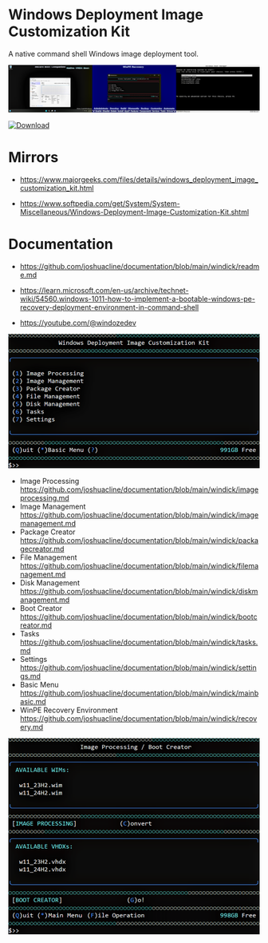 # Windows Deployment Image Customization Kit
A native command shell Windows image deployment tool.

![Alt text](https://raw.githubusercontent.com/joshuacline/documentation/main/windick/png/topbanner.png "topbanner")

[![Download](https://img.shields.io/github/v/release/joshuacline/windick)](https://github.com/joshuacline/windick/archive/refs/heads/main.zip)

# Mirrors
- https://www.majorgeeks.com/files/details/windows_deployment_image_customization_kit.html

- https://www.softpedia.com/get/System/System-Miscellaneous/Windows-Deployment-Image-Customization-Kit.shtml
# Documentation
- https://github.com/joshuacline/documentation/blob/main/windick/readme.md

- https://learn.microsoft.com/en-us/archive/technet-wiki/54560.windows-1011-how-to-implement-a-bootable-windows-pe-recovery-deployment-environment-in-command-shell

- https://youtube.com/@windozedev

![Alt text](https://raw.githubusercontent.com/joshuacline/documentation/main/windick/png/mainmenu.png "mainmenu")
- Image Processing
https://github.com/joshuacline/documentation/blob/main/windick/imageprocessing.md
- Image Management
https://github.com/joshuacline/documentation/blob/main/windick/imagemanagement.md
- Package Creator
https://github.com/joshuacline/documentation/blob/main/windick/packagecreator.md
- File Management
https://github.com/joshuacline/documentation/blob/main/windick/filemanagement.md
- Disk Management
https://github.com/joshuacline/documentation/blob/main/windick/diskmanagement.md
- Boot Creator
https://github.com/joshuacline/documentation/blob/main/windick/bootcreator.md
- Tasks
https://github.com/joshuacline/documentation/blob/main/windick/tasks.md
- Settings
https://github.com/joshuacline/documentation/blob/main/windick/settings.md
- Basic Menu
https://github.com/joshuacline/documentation/blob/main/windick/mainbasic.md
- WinPE Recovery Environment
https://github.com/joshuacline/documentation/blob/main/windick/recovery.md

![Alt text](https://raw.githubusercontent.com/joshuacline/documentation/main/windick/png/mainbasic.png "mainbasic")
